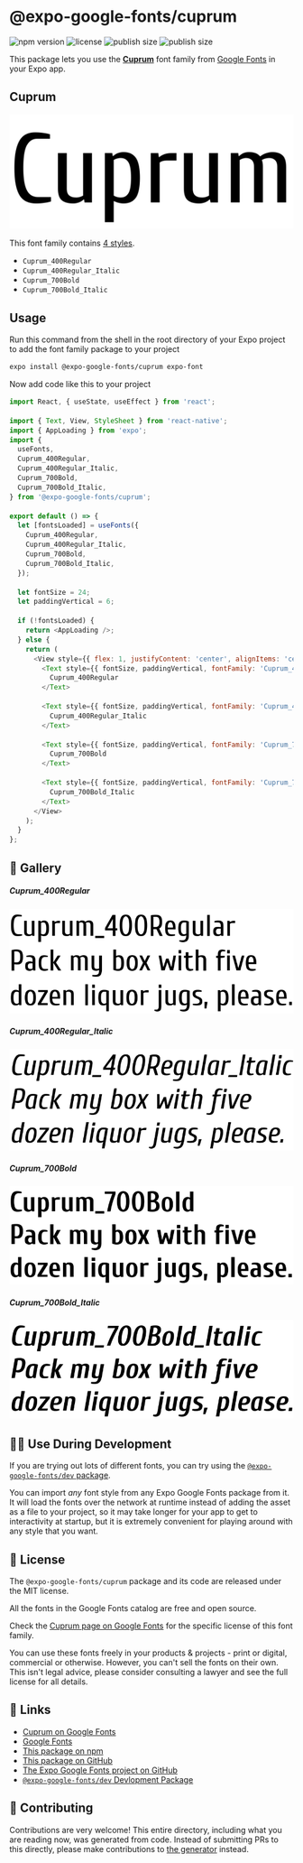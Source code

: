 # @expo-google-fonts/cuprum

![npm version](https://flat.badgen.net/npm/v/@expo-google-fonts/cuprum)
![license](https://flat.badgen.net/github/license/expo/google-fonts)
![publish size](https://flat.badgen.net/packagephobia/install/@expo-google-fonts/cuprum)
![publish size](https://flat.badgen.net/packagephobia/publish/@expo-google-fonts/cuprum)

This package lets you use the [**Cuprum**](https://fonts.google.com/specimen/Cuprum) font family from [Google Fonts](https://fonts.google.com/) in your Expo app.

## Cuprum

![Cuprum](./font-family.png)

This font family contains [4 styles](#-gallery).

- `Cuprum_400Regular`
- `Cuprum_400Regular_Italic`
- `Cuprum_700Bold`
- `Cuprum_700Bold_Italic`

## Usage

Run this command from the shell in the root directory of your Expo project to add the font family package to your project
```sh
expo install @expo-google-fonts/cuprum expo-font
```

Now add code like this to your project
```js
import React, { useState, useEffect } from 'react';

import { Text, View, StyleSheet } from 'react-native';
import { AppLoading } from 'expo';
import {
  useFonts,
  Cuprum_400Regular,
  Cuprum_400Regular_Italic,
  Cuprum_700Bold,
  Cuprum_700Bold_Italic,
} from '@expo-google-fonts/cuprum';

export default () => {
  let [fontsLoaded] = useFonts({
    Cuprum_400Regular,
    Cuprum_400Regular_Italic,
    Cuprum_700Bold,
    Cuprum_700Bold_Italic,
  });

  let fontSize = 24;
  let paddingVertical = 6;

  if (!fontsLoaded) {
    return <AppLoading />;
  } else {
    return (
      <View style={{ flex: 1, justifyContent: 'center', alignItems: 'center' }}>
        <Text style={{ fontSize, paddingVertical, fontFamily: 'Cuprum_400Regular' }}>
          Cuprum_400Regular
        </Text>

        <Text style={{ fontSize, paddingVertical, fontFamily: 'Cuprum_400Regular_Italic' }}>
          Cuprum_400Regular_Italic
        </Text>

        <Text style={{ fontSize, paddingVertical, fontFamily: 'Cuprum_700Bold' }}>
          Cuprum_700Bold
        </Text>

        <Text style={{ fontSize, paddingVertical, fontFamily: 'Cuprum_700Bold_Italic' }}>
          Cuprum_700Bold_Italic
        </Text>
      </View>
    );
  }
};

```

## 🔡 Gallery

##### Cuprum_400Regular
![Cuprum_400Regular](./Cuprum_400Regular.ttf.png)

##### Cuprum_400Regular_Italic
![Cuprum_400Regular_Italic](./Cuprum_400Regular_Italic.ttf.png)

##### Cuprum_700Bold
![Cuprum_700Bold](./Cuprum_700Bold.ttf.png)

##### Cuprum_700Bold_Italic
![Cuprum_700Bold_Italic](./Cuprum_700Bold_Italic.ttf.png)


## 👩‍💻 Use During Development

If you are trying out lots of different fonts, you can try using the [`@expo-google-fonts/dev` package](https://github.com/expo/google-fonts/tree/master/font-packages/dev#readme).

You can import *any* font style from any Expo Google Fonts package from it. It will load the fonts
over the network at runtime instead of adding the asset as a file to your project, so it may take longer
for your app to get to interactivity at startup, but it is extremely convenient
for playing around with any style that you want.

## 📖 License

The `@expo-google-fonts/cuprum` package and its code are released under the MIT license.

All the fonts in the Google Fonts catalog are free and open source.

Check the [Cuprum page on Google Fonts](https://fonts.google.com/specimen/Cuprum) for the specific license of this font family.

You can use these fonts freely in your products & projects - print or digital, commercial or otherwise. However, you can't sell the fonts on their own. This isn't legal advice, please consider consulting a lawyer and see the full license for all details.

## 🔗 Links

- [Cuprum on Google Fonts](https://fonts.google.com/specimen/Cuprum)
- [Google Fonts](https://fonts.google.com/)
- [This package on npm](https://www.npmjs.com/package/@expo-google-fonts/cuprum)
- [This package on GitHub](https://github.com/expo/google-fonts/tree/master/font-packages/cuprum)
- [The Expo Google Fonts project on GitHub](https://github.com/expo/google-fonts)
- [`@expo-google-fonts/dev` Devlopment Package](https://github.com/expo/google-fonts/tree/master/font-packages/dev)

## 🤝 Contributing

Contributions are very welcome! This entire directory, including what you are reading now, was generated from code. Instead of submitting PRs to this directly, please make contributions to [the generator](https://github.com/expo/google-fonts/tree/master/packages/generator) instead.
